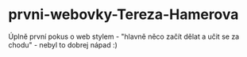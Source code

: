 # prvni-webovky-Tereza-Hamerova
 Úplně první pokus o web stylem - "hlavně něco začít dělat a učit se za chodu" - nebyl to dobrej nápad :) 
